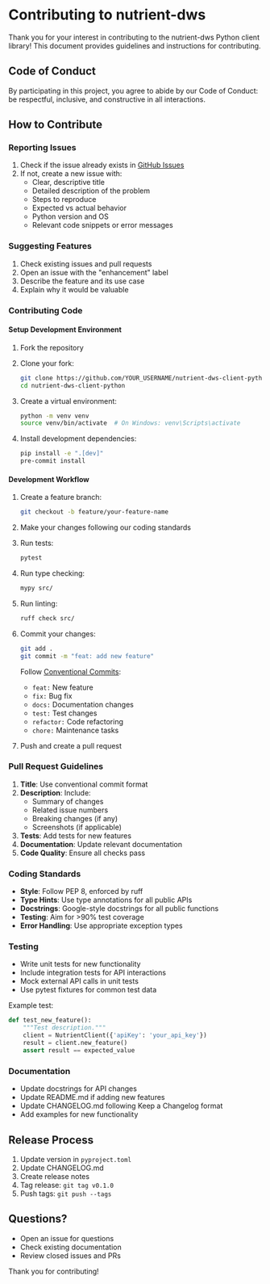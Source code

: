 # Contributing to nutrient-dws

Thank you for your interest in contributing to the nutrient-dws Python client library! This document provides guidelines and instructions for contributing.

## Code of Conduct

By participating in this project, you agree to abide by our Code of Conduct: be respectful, inclusive, and constructive in all interactions.

## How to Contribute

### Reporting Issues

1. Check if the issue already exists in [GitHub Issues](https://github.com/jdrhyne/nutrient-dws-client-python/issues)
2. If not, create a new issue with:
   - Clear, descriptive title
   - Detailed description of the problem
   - Steps to reproduce
   - Expected vs actual behavior
   - Python version and OS
   - Relevant code snippets or error messages

### Suggesting Features

1. Check existing issues and pull requests
2. Open an issue with the "enhancement" label
3. Describe the feature and its use case
4. Explain why it would be valuable

### Contributing Code

#### Setup Development Environment

1. Fork the repository
2. Clone your fork:
   ```bash
   git clone https://github.com/YOUR_USERNAME/nutrient-dws-client-python.git
   cd nutrient-dws-client-python
   ```

3. Create a virtual environment:
   ```bash
   python -m venv venv
   source venv/bin/activate  # On Windows: venv\Scripts\activate
   ```

4. Install development dependencies:
   ```bash
   pip install -e ".[dev]"
   pre-commit install
   ```

#### Development Workflow

1. Create a feature branch:
   ```bash
   git checkout -b feature/your-feature-name
   ```

2. Make your changes following our coding standards

3. Run tests:
   ```bash
   pytest
   ```

4. Run type checking:
   ```bash
   mypy src/
   ```

5. Run linting:
   ```bash
   ruff check src/
   ```

6. Commit your changes:
   ```bash
   git add .
   git commit -m "feat: add new feature"
   ```

   Follow [Conventional Commits](https://www.conventionalcommits.org/):
   - `feat:` New feature
   - `fix:` Bug fix
   - `docs:` Documentation changes
   - `test:` Test changes
   - `refactor:` Code refactoring
   - `chore:` Maintenance tasks

7. Push and create a pull request

### Pull Request Guidelines

1. **Title**: Use conventional commit format
2. **Description**: Include:
   - Summary of changes
   - Related issue numbers
   - Breaking changes (if any)
   - Screenshots (if applicable)
3. **Tests**: Add tests for new features
4. **Documentation**: Update relevant documentation
5. **Code Quality**: Ensure all checks pass

### Coding Standards

- **Style**: Follow PEP 8, enforced by ruff
- **Type Hints**: Use type annotations for all public APIs
- **Docstrings**: Google-style docstrings for all public functions
- **Testing**: Aim for >90% test coverage
- **Error Handling**: Use appropriate exception types

### Testing

- Write unit tests for new functionality
- Include integration tests for API interactions
- Mock external API calls in unit tests
- Use pytest fixtures for common test data

Example test:
```python
def test_new_feature():
    """Test description."""
    client = NutrientClient({'apiKey': 'your_api_key'})
    result = client.new_feature()
    assert result == expected_value
```

### Documentation

- Update docstrings for API changes
- Update README.md if adding new features
- Update CHANGELOG.md following Keep a Changelog format
- Add examples for new functionality

## Release Process

1. Update version in `pyproject.toml`
2. Update CHANGELOG.md
3. Create release notes
4. Tag release: `git tag v0.1.0`
5. Push tags: `git push --tags`

## Questions?

- Open an issue for questions
- Check existing documentation
- Review closed issues and PRs

Thank you for contributing!

